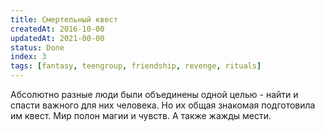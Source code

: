 ```yaml
---
title: Смертельный квест
createdAt: 2016-10-00
updatedAt: 2021-00-00
status: Done
index: 3
tags: [fantasy, teengroup, friendship, revenge, rituals]
---
```


Абсолютно разные люди были объединены одной целью - найти и спасти важного для них человека. Но их общая знакомая
подготовила им квест. Мир полон магии и чувств. А также жажды мести.
